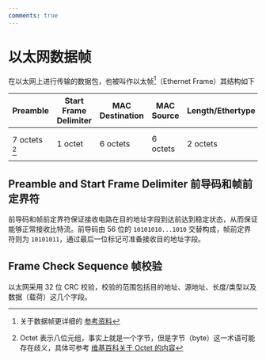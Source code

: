 ```yaml
---
comments: true
---
```


# 以太网数据帧

在以太网上进行传输的数据包，也被叫作以太帧[^1]（Ethernet Frame）其结构如下

[^1]: 关于数据帧更详细的 [参考资料](https://en.wikipedia.org/wiki/Ethernet_frame)

| Preamble      | Start Frame Delimiter | MAC Destination | MAC Source | Length/Ethertype | Payload          | Frame Check Sequence |
| ------------- | --------------------- | --------------- | ---------- | ---------------- | ---------------- | -------------------- |
| 7 octets [^2] | 1 octet               | 6 octets        | 6 octets   | 2 octets         | 46 ~ 1500 octets | 4 octets             |

[^2]: Octet 表示八位元组，事实上就是一个字节，但是字节（byte）这一术语可能存在歧义，具体可参考 [维基百科关于 Octet 的内容](https://en.wikipedia.org/wiki/Octet_(computing))

## Preamble and Start Frame Delimiter 前导码和帧前定界符

前导码和帧前定界符保证接收电路在目的地址字段到达前达到稳定状态，从而保证能够正常接收比特流。前导码由 56 位的 `10101010...1010` 交替构成，帧前定界符则为 `10101011`，通过最后一位标记可准备接收目的地址字段。

## Frame Check Sequence 帧校验

以太网采用 32 位 CRC 校验，校验的范围包括目的地址、源地址、长度/类型以及数据（载荷）这几个字段。
